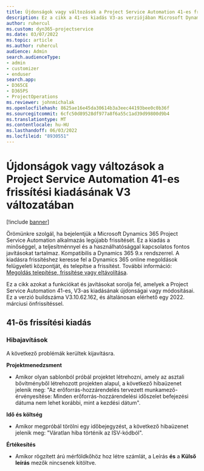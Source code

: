 ```yaml
---
title: Újdonságok vagy változások a Project Service Automation 41-es frissítési kiadásának V3 változatában
description: Ez a cikk a 41-es kiadás V3-as verziójában Microsoft Dynamics 365 Project Service Automation elérhető funkciókat és javításokat sorolja fel.
author: ruhercul
ms.custom: dyn365-projectservice
ms.date: 03/07/2022
ms.topic: article
ms.author: ruhercul
audience: Admin
search.audienceType:
- admin
- customizer
- enduser
search.app:
- D365CE
- D365PS
- ProjectOperations
ms.reviewer: johnmichalak
ms.openlocfilehash: 8625ae16e45da30614b3a3eec44193bee0c0b36f
ms.sourcegitcommit: 6cfc50d89528df977a8f6a55c1ad39d99800d9b4
ms.translationtype: MT
ms.contentlocale: hu-HU
ms.lasthandoff: 06/03/2022
ms.locfileid: "8930551"
---
```

# <a name="whats-new-or-changed-in-project-service-automation-update-release-41-v3"></a>Újdonságok vagy változások a Project Service Automation 41-es frissítési kiadásának V3 változatában

[!include [banner](../includes/psa-now-project-operations.md)]

Örömünkre szolgál, ha bejelentjük a Microsoft Dynamics 365 Project Service Automation alkalmazás legújabb frissítését. Ez a kiadás a minőséggel, a teljesítménnyel és a használhatósággal kapcsolatos fontos javításokat tartalmaz. Kompatibilis a Dynamics 365 9.x rendszerrel. A kiadásra frissítéshez keresse fel a Dynamics 365 online megoldások felügyeleti központját, és telepítse a frissítést. További információ: [Megoldás telepítése, frissítése vagy eltávolítása](/power-platform/admin/install-remove-preferred-solution).

Ez a cikk azokat a funkciókat és javításokat sorolja fel, amelyek a Project Service Automation 41-es, V3-as kiadásának újdonságai vagy módosításai. Ez a verzió buildszáma V3.10.62.162, és általánosan elérhető egy 2022. márciusi önfrissítéssel.

## <a name="update-release-41"></a>41-ös frissítési kiadás

### <a name="bug-fixes"></a>Hibajavítások

A következő problémák kerültek kijavításra.

**Projektmenedzsment**
- Amikor olyan sablonból próbál projektet létrehozni, amely az asztali bővítményből létrehozott projekten alapul, a következő hibaüzenet jelenik meg: "Az erőforrás-hozzárendelés tervezett munkamező-érvényesítése: Minden erőforrás-hozzárendelési időszelet befejezési dátuma nem lehet korábbi, mint a kezdési dátum".

**Idő és költség**
- Amikor megpróbál törölni egy időbejegyzést, a következő hibaüzenet jelenik meg: "Váratlan hiba történik az ISV-kódból".

**Értékesítés**
- Amikor rögzített árú mérföldkőhöz hoz létre számlát, a Leírás **és** a **Külső leírás** mezők nincsenek kitöltve. 
